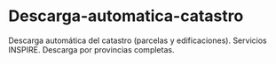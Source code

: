 # Descarga-automatica-catastro
Descarga automática del catastro (parcelas y edificaciones). Servicios INSPIRE. Descarga por provincias completas.
